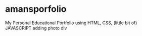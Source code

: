 # amansporfolio
My Personal Educational Portfolio using HTML, CSS, (little bit of) JAVASCRIPT
adding photo div
